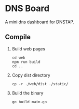 # DNS Board

A mini dns dashboard for DNSTAP.

## Compile

1. Build web pages

    ```shell
    cd web
    npm run build
    cd ..
    ```

2. Copy dist directory

    ```shell
    cp -r ./web/dist ./static/
    ```

3. Build the binary

    ```shell
    go build main.go
    ```

